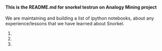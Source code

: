 #### This is the README.md for snorkel testrun on Analogy Mining project

We are maintaining and building a list of ipython notebooks, about any experience/lessons that we have learned about Snorkel. 

1. 
2. 
3. 